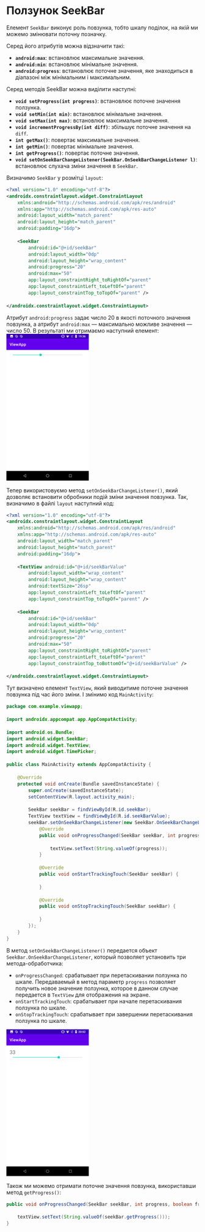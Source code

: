 # Ползунок SeekBar

Елемент `SeekBar` виконує роль повзунка, тобто шкалу поділок, на якій ми можемо змінювати поточну позначку.

Серед його атрибутів можна відзначити такі:

- **`android:max`**: встановлює максимальне значення.
- **`android:min`**: встановлює мінімальне значення.
- **`android:progress`**: встановлює поточне значення, яке знаходиться в діапазоні між мінімальним і максимальним.

Серед методів SeekBar можна виділити наступні:

- **`void setProgress(int progress)`**: встановлює поточне значення ползунка.
- **`void setMin(int min)`**: встановлює мінімальне значення.
- **`void setMax(int max)`**: встановлює максимальне значення.
- **`void incrementProgressBy(int diff)`**: збільшує поточне значення на `diff`.
- **`int getMax()`**: повертає максимальне значення.
- **`int getMin()`**: повертає мінімальне значення.
- **`int getProgress()`**: повертає поточне значення.
- **`void setOnSeekBarChangeListener(SeekBar.OnSeekBarChangeListener l)`**: встановлює слухача зміни значення в `SeekBar`.

Визначимо `SeekBar` у розмітці `layout`:
```xml
<?xml version="1.0" encoding="utf-8"?>
<androidx.constraintlayout.widget.ConstraintLayout
    xmlns:android="http://schemas.android.com/apk/res/android"
    xmlns:app="http://schemas.android.com/apk/res-auto"
    android:layout_width="match_parent"
    android:layout_height="match_parent"
    android:padding="16dp">
 
    <SeekBar
        android:id="@+id/seekBar"
        android:layout_width="0dp"
        android:layout_height="wrap_content"
        android:progress="20"
        android:max="50"
        app:layout_constraintRight_toRightOf="parent"
        app:layout_constraintLeft_toLeftOf="parent"
        app:layout_constraintTop_toTopOf="parent" />
 
</androidx.constraintlayout.widget.ConstraintLayout>
```
Атрибут `android:progress` задає число 20 в якості поточного значення повзунка, а атрибут `android:max` — максимально можливе значення — число 50. В результаті ми отримаємо наступний елемент:
![](/images/android/2-lesson/12-seekbar/1.png)

Тепер використовуємо метод `setOnSeekBarChangeListener()`, який дозволяє встановити обробники подій зміни значення повзунка. Так, визначимо в файлі `layout` наступний код:
```xml
<?xml version="1.0" encoding="utf-8"?>
<androidx.constraintlayout.widget.ConstraintLayout
    xmlns:android="http://schemas.android.com/apk/res/android"
    xmlns:app="http://schemas.android.com/apk/res-auto"
    android:layout_width="match_parent"
    android:layout_height="match_parent"
    android:padding="16dp">
 
    <TextView android:id="@+id/seekBarValue"
        android:layout_width="wrap_content"
        android:layout_height="wrap_content"
        android:textSize="26sp"
        app:layout_constraintLeft_toLeftOf="parent"
        app:layout_constraintTop_toTopOf="parent" />
 
    <SeekBar
        android:id="@+id/seekBar"
        android:layout_width="0dp"
        android:layout_height="wrap_content"
        android:progress="20"
        android:max="50"
        app:layout_constraintRight_toRightOf="parent"
        app:layout_constraintLeft_toLeftOf="parent"
        app:layout_constraintTop_toBottomOf="@+id/seekBarValue" />
 
</androidx.constraintlayout.widget.ConstraintLayout>
```
Тут визначено елемент `TextView`, який виводитиме поточне значення повзунка під час його зміни.
І змінимо код `MainActivity`:
```java
package com.example.viewapp;
 
import androidx.appcompat.app.AppCompatActivity;
 
import android.os.Bundle;
import android.widget.SeekBar;
import android.widget.TextView;
import android.widget.TimePicker;
 
public class MainActivity extends AppCompatActivity {
 
    @Override
    protected void onCreate(Bundle savedInstanceState) {
        super.onCreate(savedInstanceState);
        setContentView(R.layout.activity_main);
 
        SeekBar seekBar = findViewById(R.id.seekBar);
        TextView textView = findViewById(R.id.seekBarValue);
        seekBar.setOnSeekBarChangeListener(new SeekBar.OnSeekBarChangeListener() {
            @Override
            public void onProgressChanged(SeekBar seekBar, int progress, boolean fromUser) {
 
                textView.setText(String.valueOf(progress));
            }
 
            @Override
            public void onStartTrackingTouch(SeekBar seekBar) {
 
            }
 
            @Override
            public void onStopTrackingTouch(SeekBar seekBar) {
 
            }
        });
    }
}
```
В метод `setOnSeekBarChangeListener()` передается объект `SeekBar.OnSeekBarChangeListener`, который позволяет установить три метода-обработчика:
- `onProgressChanged`: срабатывает при перетаскивании ползунка по шкале. Передаваемый в метод параметр `progress` позволяет получить новое значение ползунка, которое в данном случае передается в `TextView` для отображения на экране.
- `onStartTrackingTouch`: срабатывает при начале перетаскивания ползунка по шкале.
- `onStopTrackingTouch`: срабатывает при завершении перетаскивания ползунка по шкале.

![](/images/android/2-lesson/12-seekbar/2.png)

Також ми можемо отримати поточне значення повзунка, використавши метод `getProgress()`:
```java
public void onProgressChanged(SeekBar seekBar, int progress, boolean fromUser) {
 
    textView.setText(String.valueOf(seekBar.getProgress()));
}
```